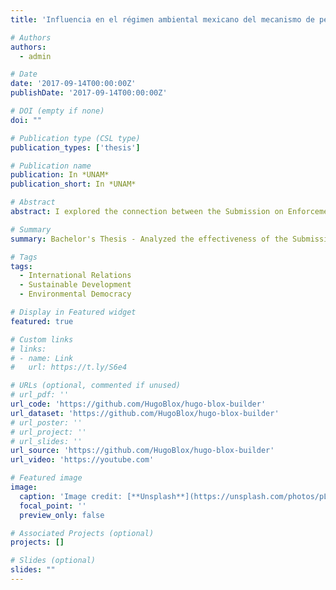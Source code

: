 ```yaml
---
title: 'Influencia en el régimen ambiental mexicano del mecanismo de petición ciudadana del ACAAN 1994 a 2015'

# Authors
authors:
  - admin

# Date
date: '2017-09-14T00:00:00Z'
publishDate: '2017-09-14T00:00:00Z'

# DOI (empty if none)
doi: ""

# Publication type (CSL type)
publication_types: ['thesis']

# Publication name
publication: In *UNAM*
publication_short: In *UNAM*

# Abstract
abstract: I explored the connection between the Submission on Enforcement Matters Mechanism under the North American Agreement on Environmental Cooperation and the concept of environmental democracy, which encompasses public participation, access to information, and access to justice in environmental matters. Specifically, I analyzed its relationship with the role of factual records in Mexico. The study concluded that the Mechanism is ineffective in achieving its primary goal of identifying failures in the enforcement of national environmental legislation. Several solutions were proposed to improve its effectiveness.

# Summary
summary: Bachelor's Thesis - Analyzed the effectiveness of the Submission on Enforcement Matters Mechanism under the North American Agreement on Environmental Cooperation, concluding that it falls short in enforcing environmental legislation in Mexico.

# Tags
tags:
  - International Relations
  - Sustainable Development
  - Environmental Democracy

# Display in Featured widget
featured: true

# Custom links
# links:
# - name: Link
#   url: https://t.ly/S6e4

# URLs (optional, commented if unused)
# url_pdf: ''
url_code: 'https://github.com/HugoBlox/hugo-blox-builder'
url_dataset: 'https://github.com/HugoBlox/hugo-blox-builder'
# url_poster: ''
# url_project: ''
# url_slides: ''
url_source: 'https://github.com/HugoBlox/hugo-blox-builder'
url_video: 'https://youtube.com'

# Featured image
image:
  caption: 'Image credit: [**Unsplash**](https://unsplash.com/photos/pLCdAaMFLTE)'
  focal_point: ''
  preview_only: false

# Associated Projects (optional)
projects: []

# Slides (optional)
slides: ""
---
```


